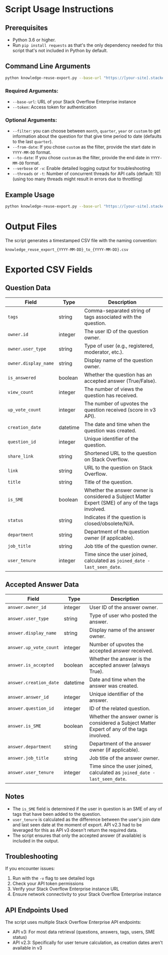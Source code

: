 # **Script Usage Instructions**

## **Prerequisites**

- Python 3.6 or higher.
- Run `pip install requests` as that's the only dependency needed for this script that's not included in Python by default.

## **Command Line Arguments**

```bash
python knowledge-reuse-export.py --base-url "https://[your-site].stackenterprise.co" --token "your-api-token" [options]
```

### Required Arguments:
- `--base-url`: URL of your Stack Overflow Enterprise instance
- `--token`: Access token for authentication

### Optional Arguments:
- `--filter`: you can choose between `month`, `quarter`, `year` or `custom` to get information about the question for that give time period to date (defaults to the last `quarter`).
- `--from-date`: If you chose `custom` as the filter, provide the start date in `YYYY-MM-DD` format.
- `--to-date`: If you chose `custom` as the filter, provide the end date in `YYYY-MM-DD` format.
- `--verbose` or `-v`: Enable detailed logging output for troubleshooting
- `--threads` or `-t`: Number of concurrent threads for API calls (default: 10) (using too many threads might result in errors due to throttling)

## **Example Usage**

```bash
python knowledge-reuse-export.py --base-url "https://[your-site].stackenterprise.co" --token "abc123xyz" -v -t 20 --filter "quarter"
```

# **Output Files**

The script generates a timestamped CSV file with the naming convention:
```
knowledge_reuse_export_{YYYY-MM-DD}_to_{YYYY-MM-DD}.csv
```


# **Exported CSV Fields**

## **Question Data**
| Field                     | Type     | Description |
|---------------------------|----------|-------------|
| `tags`                    | string   | Comma-separated string of tags associated with the question. |
| `owner.id`                | integer  | The user ID of the question owner. |
| `owner.user_type`         | string   | Type of user (e.g., registered, moderator, etc.). |
| `owner.display_name`      | string   | Display name of the question owner. |
| `is_answered`             | boolean  | Whether the question has an accepted answer (True/False). |
| `view_count`              | integer  | The number of views the question has received. |
| `up_vote_count`           | integer  | The number of upvotes the question received (score in v3 API). |
| `creation_date`           | datetime | The date and time when the question was created. |
| `question_id`             | integer  | Unique identifier of the question. |
| `share_link`              | string   | Shortened URL to the question on Stack Overflow. |
| `link`                    | string   | URL to the question on Stack Overflow. |
| `title`                   | string   | Title of the question. |
| `is_SME`                  | boolean  | Whether the answer owner is considered a Subject Matter Expert (SME) of any of the tags involved. |
| `status`                  | string   | Indicates if the question is closed/obsolete/N/A. |
| `department`              | string   | Department of the question owner (if applicable). |
| `job_title`               | string   | Job title of the question owner. |
| `user_tenure`             | integer  | Time since the user joined, calculated as `joined_date - last_seen_date`. |

## **Accepted Answer Data**
| Field                     | Type     | Description |
|---------------------------|----------|-------------|
| `answer.owner_id`         | integer  | User ID of the answer owner. |
| `answer.user_type`        | string   | Type of user who posted the answer. |
| `answer.display_name`     | string   | Display name of the answer owner. |
| `answer.up_vote_count`    | integer  | Number of upvotes the accepted answer received. |
| `answer.is_accepted`      | boolean  | Whether the answer is the accepted answer (always True). |
| `answer.creation_date`    | datetime | Date and time when the answer was created. |
| `answer.answer_id`        | integer  | Unique identifier of the answer. |
| `answer.question_id`      | integer  | ID of the related question. |
| `answer.is_SME`           | boolean  | Whether the answer owner is considered a Subject Matter Expert of any of the tags involved. |
| `answer.department`       | string   | Department of the answer owner (if applicable). |
| `answer.job_title`        | string   | Job title of the answer owner. |
| `answer.user_tenure`      | integer  | Time since the user joined, calculated as `joined_date - last_seen_date`. |

## **Notes**
- The `is_SME` field is determined if the user in question is an SME of any of tags that have been added to the question.
- `user_tenure` is calculated as the difference between the user's join date and last seen date at the moment of export. API v2.3 had to be leveraged for this as API v3 doesn't return the required data.
- The script ensures that only the accepted answer (if available) is included in the output.

## **Troubleshooting**

If you encounter issues:

1. Run with the `-v` flag to see detailed logs
2. Check your API token permissions
3. Verify your Stack Overflow Enterprise instance URL
4. Ensure network connectivity to your Stack Overflow Enterprise instance

## **API Endpoints Used**

The script uses multiple Stack Overflow Enterprise API endpoints:
- API v3: For most data retrieval (questions, answers, tags, users, SME status)
- API v2.3: Specifically for user tenure calculation, as creation dates aren't available in v3